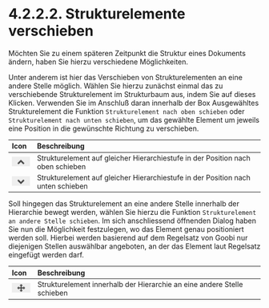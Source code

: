 # 4.2.2.2. Strukturelemente verschieben

Möchten Sie zu einem späteren Zeitpunkt die Struktur eines Dokuments ändern, haben Sie hierzu verschiedene Möglichkeiten. 

Unter anderem ist hier das Verschieben von Strukturelementen an eine andere Stelle möglich. Wählen Sie hierzu zunächst einmal das zu verschiebende Strukturelement im Strukturbaum aus, indem Sie auf dieses Klicken.  Verwenden Sie im Anschluß daran innerhalb der Box Ausgewähltes Strukturelement die Funktion `Strukturelement nach oben schieben` oder `Strukturelement nach unten schieben`, um das gewählte Element um jeweils eine Position in die gewünschte Richtung zu verschieben.

| Icon | Beschreibung |
| :--- | :--- |
| ![mets\_17a.png](../../../../.gitbook/assets/mets_17a.png) | Strukturelement auf gleicher Hierarchiestufe in der Position nach oben schieben |
| ![mets\_17b.png](../../../../.gitbook/assets/mets_17b.png) | Strukturelement auf gleicher Hierarchiestufe in der Position nach unten schieben |

Soll hingegen das Strukturelement an eine andere Stelle innerhalb der Hierarchie bewegt werden, wählen Sie hierzu die Funktion `Strukturelement an andere Stelle schieben`. Im sich anschliessend öffnenden Dialog haben Sie nun die Möglichkeit festzulegen, wo das Element genau positioniert werden soll. Hierbei werden basierend auf dem Regelsatz von Goobi nur diejenigen Stellen auswählbar angeboten, an der das Element laut Regelsatz eingefügt werden darf.

| Icon | Beschreibung |
| :--- | :--- |
| ![mets\_17c.png](../../../../.gitbook/assets/mets_17c.png) | Strukturelement innerhalb der Hierarchie an eine andere Stelle schieben |

